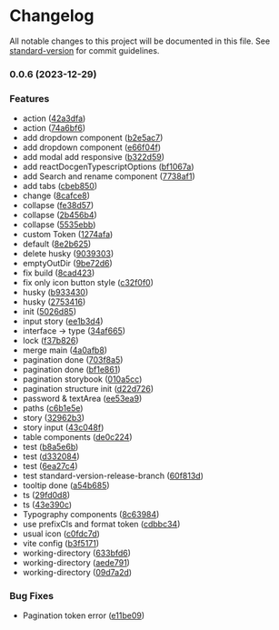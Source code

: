 # Changelog

All notable changes to this project will be documented in this file. See [standard-version](https://github.com/conventional-changelog/standard-version) for commit guidelines.

### 0.0.6 (2023-12-29)


### Features

* action ([42a3dfa](https://github.com/AElf-devops/aelf-design/commit/42a3dfa2abb35203a0af10990cbb13fd48437097))
* action ([74a6bf6](https://github.com/AElf-devops/aelf-design/commit/74a6bf63c8c322635cee79f71982d002aefab2eb))
* add dropdown component ([b2e5ac7](https://github.com/AElf-devops/aelf-design/commit/b2e5ac7f6f73a6fea8f5c1a7b4bb0e00560dd2e1))
* add dropdown component ([e66f04f](https://github.com/AElf-devops/aelf-design/commit/e66f04fddb07a6ec1c9d982092f17e40843a35de))
* add modal add responsive ([b322d59](https://github.com/AElf-devops/aelf-design/commit/b322d5973eca22966950043922dff0c6bacdc783))
* add reactDocgenTypescriptOptions ([bf1067a](https://github.com/AElf-devops/aelf-design/commit/bf1067a17adfb65754bdea34daf2cc138abba03e))
* add Search and rename component ([7738af1](https://github.com/AElf-devops/aelf-design/commit/7738af137758278e40c45548287e157f37c647fe))
* add tabs ([cbeb850](https://github.com/AElf-devops/aelf-design/commit/cbeb850bb022a1562be406d6581532f03ae2eef8))
* change ([8cafce8](https://github.com/AElf-devops/aelf-design/commit/8cafce86f6d6c229afdc45cb5cffd26cd509943d))
* collapse ([fe38d57](https://github.com/AElf-devops/aelf-design/commit/fe38d577b144c1e9b02af46cd3b5908f49c09f33))
* collapse ([2b456b4](https://github.com/AElf-devops/aelf-design/commit/2b456b420883c4166f74dca1ad94ecabbd4f0166))
* collapse ([5535ebb](https://github.com/AElf-devops/aelf-design/commit/5535ebb1a8d094cf8180e1ff338f8107e6e29a56))
* custom Token ([1274afa](https://github.com/AElf-devops/aelf-design/commit/1274afa40a17a192d5194a1b4c4908423b7295b4))
* default ([8e2b625](https://github.com/AElf-devops/aelf-design/commit/8e2b62564e8c69e7c82dc23636ae7f98e05e81dd))
* delete husky ([9039303](https://github.com/AElf-devops/aelf-design/commit/90393031cfb9ae15777cfec1ecb45ef00fc9fa05))
* emptyOutDir ([9be72d6](https://github.com/AElf-devops/aelf-design/commit/9be72d656b928ed561f08f7efcdd96eb48141996))
* fix build ([8cad423](https://github.com/AElf-devops/aelf-design/commit/8cad42381d4d1f59e75e7a1b38f67b86b256ec8e))
* fix only icon button style ([c32f0f0](https://github.com/AElf-devops/aelf-design/commit/c32f0f0883478bbe51d5a8a139553a47bcae5e0e))
* husky ([b933430](https://github.com/AElf-devops/aelf-design/commit/b933430300c1f5edb444b553824fe976731072a1))
* husky ([2753416](https://github.com/AElf-devops/aelf-design/commit/27534163256ba41a24feeac01fe6dc573cbb6890))
* init ([5026d85](https://github.com/AElf-devops/aelf-design/commit/5026d85995a13c1e3013f912e8a8d1c69310fc73))
* input story ([ee1b3d4](https://github.com/AElf-devops/aelf-design/commit/ee1b3d4689cf90131c463e49f36f534c58b57173))
* interface -> type ([34af665](https://github.com/AElf-devops/aelf-design/commit/34af6659393d45fc2a30a383c420fa6ca9680093))
* lock ([f37b826](https://github.com/AElf-devops/aelf-design/commit/f37b826695662de153fa1bb405272c3dad1a03a9))
* merge main ([4a0afb8](https://github.com/AElf-devops/aelf-design/commit/4a0afb85d0e80853f4fa6add33f4cc1e27141fe7))
* pagination done ([703f8a5](https://github.com/AElf-devops/aelf-design/commit/703f8a5cb0907a28c730673d51212695807e8d98))
* pagination done ([bf1e861](https://github.com/AElf-devops/aelf-design/commit/bf1e8619e8e40ea62382747fac4cc893db1c2a9c))
* pagination storybook ([010a5cc](https://github.com/AElf-devops/aelf-design/commit/010a5cc8e87cfddc4d34f29421446d2a03329bfe))
* pagination structure init ([d22d726](https://github.com/AElf-devops/aelf-design/commit/d22d726046658367ec8a21d065d6163d5dab08d3))
* password & textArea ([ee53ea9](https://github.com/AElf-devops/aelf-design/commit/ee53ea9e1c74a3d874cec4b558607bc21c8f6bd2))
* paths ([c6b1e5e](https://github.com/AElf-devops/aelf-design/commit/c6b1e5eeceb836291a325e376eaed4e55354acab))
* story ([32962b3](https://github.com/AElf-devops/aelf-design/commit/32962b3fd070cb289c205adc662fd8d3a89ebeb8))
* story input ([43c048f](https://github.com/AElf-devops/aelf-design/commit/43c048f59321fab34f8ab45ae8233d1be8d47b72))
* table components ([de0c224](https://github.com/AElf-devops/aelf-design/commit/de0c224f339e375df8cd6581ca82b547d17ece0a))
* test ([b8a5e6b](https://github.com/AElf-devops/aelf-design/commit/b8a5e6b08e5e6c666ae35ea63176c88a9f59179b))
* test ([d332084](https://github.com/AElf-devops/aelf-design/commit/d33208413a43a174824bcb52a5c10ffaed4d7e66))
* test ([6ea27c4](https://github.com/AElf-devops/aelf-design/commit/6ea27c445b7929aaf578182b15eb48266c3b6cb2))
* test standard-version-release-branch ([60f813d](https://github.com/AElf-devops/aelf-design/commit/60f813dea83dfef718d8c6f98e740668460977f1))
* tooltip done ([a54b685](https://github.com/AElf-devops/aelf-design/commit/a54b685131c647e78ef57333dfb68f1862d01f43))
* ts ([29fd0d8](https://github.com/AElf-devops/aelf-design/commit/29fd0d8755ce8ca98f6d6f2e9eb673e77affa2e8))
* ts ([43e390c](https://github.com/AElf-devops/aelf-design/commit/43e390cd3d4f835718dfea705591c59916bf3eca))
* Typography components ([8c63984](https://github.com/AElf-devops/aelf-design/commit/8c63984c07c4d6363c9f6c3588fe0852c9595d91))
* use prefixCls and format token ([cdbbc34](https://github.com/AElf-devops/aelf-design/commit/cdbbc34c95b175e7a8621559d17732c49497ca0e))
* usual icon ([c0fdc7d](https://github.com/AElf-devops/aelf-design/commit/c0fdc7d7b7e0e7176f753655123b43c36aa4e721))
* vite config ([b3f5171](https://github.com/AElf-devops/aelf-design/commit/b3f5171092cde54832c280d35684b2b2c6b29c03))
* working-directory ([633bfd6](https://github.com/AElf-devops/aelf-design/commit/633bfd6d702cd412cbba900b02c3f82a7161643e))
* working-directory ([aede791](https://github.com/AElf-devops/aelf-design/commit/aede79105a356e8290d8a7bd97fae8504e26342a))
* working-directory ([09d7a2d](https://github.com/AElf-devops/aelf-design/commit/09d7a2dd52eefbc8b0d22ee4a3f8636c462d5084))


### Bug Fixes

* Pagination token error ([e11be09](https://github.com/AElf-devops/aelf-design/commit/e11be097ed9fc689ba05cd39ade4df08be00e466))
